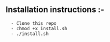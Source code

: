 ## Installation instructions :-
      - Clone this repo
      - chmod +x install.sh
      - ./install.sh
